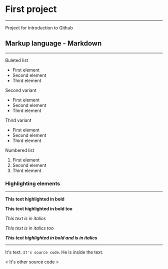 # First project
***
Project for introduction to Github

## Markup language - Markdown
***
Buleted list
* First element
* Second element
* Third element 

Second variant
+ First element
+ Second element
+ Third element 

Third variant
- First element
- Second element
- Third element 

Numbered list
1. First element
2. Second element
3. Third element 

### Highlighting elements
***
**This text highlighted in bold**

__This text highlighted in bold too__

*This text is in italics*

_This text is in italics too_

***This text highlighted in bold and is in italics***
***
It's text. `It's source code`. He is inside the text. 

< It's other source code >
